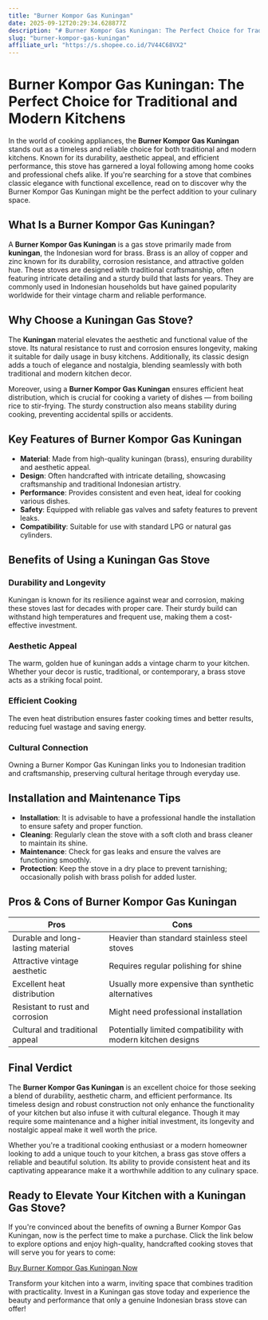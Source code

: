 ```yaml
---
title: "Burner Kompor Gas Kuningan"
date: 2025-09-12T20:29:34.628877Z
description: "# Burner Kompor Gas Kuningan: The Perfect Choice for Traditional and Modern Kitchens..."
slug: "burner-kompor-gas-kuningan"
affiliate_url: "https://s.shopee.co.id/7V44C68VX2"
---
```

# Burner Kompor Gas Kuningan: The Perfect Choice for Traditional and Modern Kitchens

In the world of cooking appliances, the **Burner Kompor Gas Kuningan** stands out as a timeless and reliable choice for both traditional and modern kitchens. Known for its durability, aesthetic appeal, and efficient performance, this stove has garnered a loyal following among home cooks and professional chefs alike. If you're searching for a stove that combines classic elegance with functional excellence, read on to discover why the Burner Kompor Gas Kuningan might be the perfect addition to your culinary space.

## What Is a Burner Kompor Gas Kuningan?

A **Burner Kompor Gas Kuningan** is a gas stove primarily made from **kuningan**, the Indonesian word for brass. Brass is an alloy of copper and zinc known for its durability, corrosion resistance, and attractive golden hue. These stoves are designed with traditional craftsmanship, often featuring intricate detailing and a sturdy build that lasts for years. They are commonly used in Indonesian households but have gained popularity worldwide for their vintage charm and reliable performance.

## Why Choose a Kuningan Gas Stove?

The **Kuningan** material elevates the aesthetic and functional value of the stove. Its natural resistance to rust and corrosion ensures longevity, making it suitable for daily usage in busy kitchens. Additionally, its classic design adds a touch of elegance and nostalgia, blending seamlessly with both traditional and modern kitchen decor.

Moreover, using a **Burner Kompor Gas Kuningan** ensures efficient heat distribution, which is crucial for cooking a variety of dishes — from boiling rice to stir-frying. The sturdy construction also means stability during cooking, preventing accidental spills or accidents.

## Key Features of Burner Kompor Gas Kuningan

- **Material**: Made from high-quality kuningan (brass), ensuring durability and aesthetic appeal.
- **Design**: Often handcrafted with intricate detailing, showcasing craftsmanship and traditional Indonesian artistry.
- **Performance**: Provides consistent and even heat, ideal for cooking various dishes.
- **Safety**: Equipped with reliable gas valves and safety features to prevent leaks.
- **Compatibility**: Suitable for use with standard LPG or natural gas cylinders.

## Benefits of Using a Kuningan Gas Stove

### Durability and Longevity

Kuningan is known for its resilience against wear and corrosion, making these stoves last for decades with proper care. Their sturdy build can withstand high temperatures and frequent use, making them a cost-effective investment.

### Aesthetic Appeal

The warm, golden hue of kuningan adds a vintage charm to your kitchen. Whether your decor is rustic, traditional, or contemporary, a brass stove acts as a striking focal point.

### Efficient Cooking

The even heat distribution ensures faster cooking times and better results, reducing fuel wastage and saving energy.

### Cultural Connection

Owning a Burner Kompor Gas Kuningan links you to Indonesian tradition and craftsmanship, preserving cultural heritage through everyday use.

## Installation and Maintenance Tips

- **Installation**: It is advisable to have a professional handle the installation to ensure safety and proper function.
- **Cleaning**: Regularly clean the stove with a soft cloth and brass cleaner to maintain its shine.
- **Maintenance**: Check for gas leaks and ensure the valves are functioning smoothly.
- **Protection**: Keep the stove in a dry place to prevent tarnishing; occasionally polish with brass polish for added luster.

## Pros & Cons of Burner Kompor Gas Kuningan

| Pros                                       | Cons                                         |
|--------------------------------------------|----------------------------------------------|
| Durable and long-lasting material         | Heavier than standard stainless steel stoves |
| Attractive vintage aesthetic              | Requires regular polishing for shine       |
| Excellent heat distribution               | Usually more expensive than synthetic alternatives |
| Resistant to rust and corrosion           | Might need professional installation       |
| Cultural and traditional appeal           | Potentially limited compatibility with modern kitchen designs |

## Final Verdict

The **Burner Kompor Gas Kuningan** is an excellent choice for those seeking a blend of durability, aesthetic charm, and efficient performance. Its timeless design and robust construction not only enhance the functionality of your kitchen but also infuse it with cultural elegance. Though it may require some maintenance and a higher initial investment, its longevity and nostalgic appeal make it well worth the price.

Whether you're a traditional cooking enthusiast or a modern homeowner looking to add a unique touch to your kitchen, a brass gas stove offers a reliable and beautiful solution. Its ability to provide consistent heat and its captivating appearance make it a worthwhile addition to any culinary space.

## Ready to Elevate Your Kitchen with a Kuningan Gas Stove?

If you're convinced about the benefits of owning a Burner Kompor Gas Kuningan, now is the perfect time to make a purchase. Click the link below to explore options and enjoy high-quality, handcrafted cooking stoves that will serve you for years to come:

[Buy Burner Kompor Gas Kuningan Now](https://s.shopee.co.id/7V44C68VX2)

Transform your kitchen into a warm, inviting space that combines tradition with practicality. Invest in a Kuningan gas stove today and experience the beauty and performance that only a genuine Indonesian brass stove can offer!
